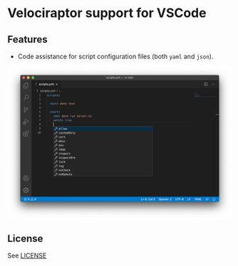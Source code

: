 # Velociraptor support for VSCode

## Features

- Code assistance for script configuration files (both `yaml` and `json`).

![code assistance](./assets/code-assistance.png)

## License

See [LICENSE](LICENSE)
